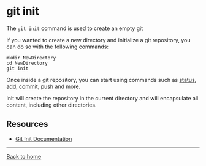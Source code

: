 # git init

The `git init` command is used to create an empty git

If you wanted to create a new directory and initialize a git repository, you can do so with the following commands:
```
mkdir NewDirectory
cd NewDirectory
git init
```

Once inside a git repository, you can start using commands such as
[status](./Status.md),
[add](./Add.md),
[commit](./Commit.md),
[push](./Push.md)
and more. 

Init will create the repository in the current directory and will encapsulate all content, including other directories. 

## Resources

- [Git Init Documentation](https://git-scm.com/docs/git-init)

---

[Back to home](../README.md)